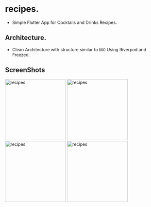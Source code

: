 # recipes.
- Simple Flutter App for Cocktails and Drinks Recipes.

## Architecture.
- Clean Architecture with structure similar to `DDD` Using Riverpod and Freezed.

## ScreenShots

<p float="left">
   <img src="https://github.com/mo7amedaliEbaid/recipes/blob/6f4601d604286047b41312d8226815c83fe19bc0/screenShots/onBoarding.jpg" width="200" alt="recipes"/>
   <img src="https://github.com/mo7amedaliEbaid/recipes/blob/6f4601d604286047b41312d8226815c83fe19bc0/screenShots/home.jpg"  width="200" alt="recipes"/>
   <img src="https://github.com/mo7amedaliEbaid/recipes/blob/d73331652cc5f48dc2ddd6160a2e5078d8b2d2de/screenShots/drinks_by_category.jpg"  width="200" alt="recipes"/>
   <img src="https://github.com/mo7amedaliEbaid/recipes/blob/f6180355465696ceecf7365c0622de98429a1b1b/screenShots/details.jpg"  width="200" alt="recipes"/>
</p>
